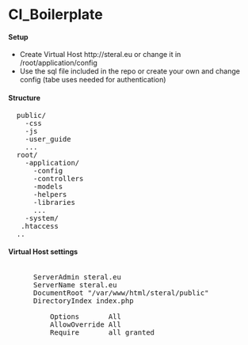 # CI_Boilerplate
<h4>Setup</h4>
<ul>
  <li>Create Virtual Host http://steral.eu or change it in /root/application/config</li>
  <li>Use the sql file included in the repo or create your own and change config (tabe uses needed for authentication)</li>
</ul>

<h4>Structure</h4>
<pre>
  public/
    -css
    -js
    -user_guide
    ...
  root/ 
    -application/
      -config
      -controllers
      -models
      -helpers
      -libraries
      ...
    -system/
   .htaccess
  ..
</pre>
<h4>Virtual Host settings</h4>
<pre>
  <VirtualHost *:80>
      ServerAdmin steral.eu
      ServerName steral.eu
      DocumentRoot "/var/www/html/steral/public"
      DirectoryIndex index.php
      <Directory "/var/www/html/steral.eu/public">
          Options       All
          AllowOverride All
          Require       all granted
      </Directory>
  </VirtualHost>
</pre>